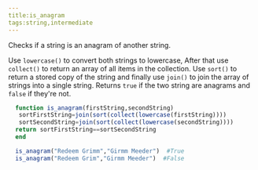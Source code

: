 ```yaml
---
title:is_anagram
tags:string,intermediate
---
```


Checks if a string is an anagram of another string.

Use ``lowercase()`` to convert both strings to lowercase, After that use ``collect()`` to return an array of all items in the collection.
Use ``sort()`` to return a stored copy of the string and finally use ``join()`` to join the array of strings into a single string.
Returns ``true`` if the two string are anagrams and ``false`` if they're not.

```jl
  function is_anagram(firstString,secondString)
   sortFirstString=join(sort(collect(lowercase(firstString))))
   sortSecondString=join(sort(collect(lowercase(secondString)))) 
  return sortFirstString==sortSecondString
  end
```

```jl
  is_anagram("Redeem Grimm","Girmm Meeder")  #True
  is_anagram("Redeem Grim","Girmm Meeder")  #False
```
